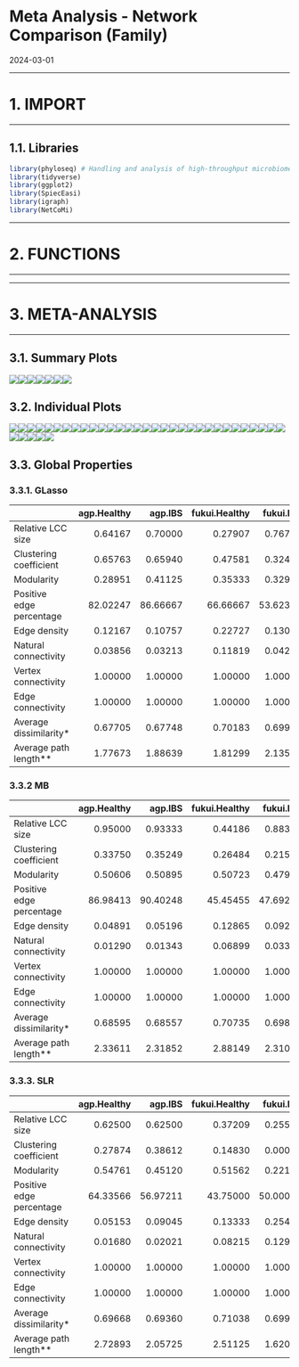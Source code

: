 Meta Analysis - Network Comparison (Family)
================
2024-03-01

------------------------------------------------------------------------

# 1. IMPORT

------------------------------------------------------------------------

## 1.1. Libraries

``` r
library(phyloseq) # Handling and analysis of high-throughput microbiome census data.
library(tidyverse)
library(ggplot2)
library(SpiecEasi)
library(igraph)
library(NetCoMi)
```

------------------------------------------------------------------------

# 2. FUNCTIONS

------------------------------------------------------------------------

------------------------------------------------------------------------

# 3. META-ANALYSIS

------------------------------------------------------------------------

## 3.1. Summary Plots

![](../../../../outputs/network-comparison/Individual/plots/Family/meta-analysis-glasso-1.png)<!-- -->![](../../../../outputs/network-comparison/Individual/plots/Family/meta-analysis-glasso-2.png)<!-- -->![](../../../../outputs/network-comparison/Individual/plots/Family/meta-analysis-glasso-3.png)<!-- -->![](../../../../outputs/network-comparison/Individual/plots/Family/meta-analysis-glasso-4.png)<!-- -->![](../../../../outputs/network-comparison/Individual/plots/Family/meta-analysis-glasso-5.png)<!-- -->![](../../../../outputs/network-comparison/Individual/plots/Family/meta-analysis-glasso-6.png)<!-- -->![](../../../../outputs/network-comparison/Individual/plots/Family/meta-analysis-glasso-7.png)<!-- -->

## 3.2. Individual Plots

![](../../../../outputs/network-comparison/Individual/plots/Family/single-network-glasso-1.png)<!-- -->![](../../../../outputs/network-comparison/Individual/plots/Family/single-network-glasso-2.png)<!-- -->![](../../../../outputs/network-comparison/Individual/plots/Family/single-network-glasso-3.png)<!-- -->![](../../../../outputs/network-comparison/Individual/plots/Family/single-network-glasso-4.png)<!-- -->![](../../../../outputs/network-comparison/Individual/plots/Family/single-network-glasso-5.png)<!-- -->![](../../../../outputs/network-comparison/Individual/plots/Family/single-network-glasso-6.png)<!-- -->![](../../../../outputs/network-comparison/Individual/plots/Family/single-network-glasso-7.png)<!-- -->![](../../../../outputs/network-comparison/Individual/plots/Family/single-network-glasso-8.png)<!-- -->![](../../../../outputs/network-comparison/Individual/plots/Family/single-network-glasso-9.png)<!-- -->![](../../../../outputs/network-comparison/Individual/plots/Family/single-network-glasso-10.png)<!-- -->![](../../../../outputs/network-comparison/Individual/plots/Family/single-network-glasso-11.png)<!-- -->![](../../../../outputs/network-comparison/Individual/plots/Family/single-network-glasso-12.png)<!-- -->![](../../../../outputs/network-comparison/Individual/plots/Family/single-network-glasso-13.png)<!-- -->![](../../../../outputs/network-comparison/Individual/plots/Family/single-network-glasso-14.png)<!-- -->![](../../../../outputs/network-comparison/Individual/plots/Family/single-network-glasso-15.png)<!-- -->![](../../../../outputs/network-comparison/Individual/plots/Family/single-network-glasso-16.png)<!-- -->![](../../../../outputs/network-comparison/Individual/plots/Family/single-network-glasso-17.png)<!-- -->![](../../../../outputs/network-comparison/Individual/plots/Family/single-network-glasso-18.png)<!-- -->![](../../../../outputs/network-comparison/Individual/plots/Family/single-network-glasso-19.png)<!-- -->![](../../../../outputs/network-comparison/Individual/plots/Family/single-network-glasso-20.png)<!-- -->![](../../../../outputs/network-comparison/Individual/plots/Family/single-network-glasso-21.png)<!-- -->![](../../../../outputs/network-comparison/Individual/plots/Family/single-network-glasso-22.png)<!-- -->![](../../../../outputs/network-comparison/Individual/plots/Family/single-network-glasso-23.png)<!-- -->![](../../../../outputs/network-comparison/Individual/plots/Family/single-network-glasso-24.png)<!-- -->![](../../../../outputs/network-comparison/Individual/plots/Family/single-network-glasso-25.png)<!-- -->![](../../../../outputs/network-comparison/Individual/plots/Family/single-network-glasso-26.png)<!-- -->![](../../../../outputs/network-comparison/Individual/plots/Family/single-network-glasso-27.png)<!-- -->![](../../../../outputs/network-comparison/Individual/plots/Family/single-network-glasso-28.png)<!-- -->![](../../../../outputs/network-comparison/Individual/plots/Family/single-network-glasso-29.png)<!-- -->![](../../../../outputs/network-comparison/Individual/plots/Family/single-network-glasso-30.png)<!-- -->![](../../../../outputs/network-comparison/Individual/plots/Family/single-network-glasso-31.png)<!-- -->![](../../../../outputs/network-comparison/Individual/plots/Family/single-network-glasso-32.png)<!-- -->![](../../../../outputs/network-comparison/Individual/plots/Family/single-network-glasso-33.png)<!-- -->![](../../../../outputs/network-comparison/Individual/plots/Family/single-network-glasso-34.png)<!-- -->![](../../../../outputs/network-comparison/Individual/plots/Family/single-network-glasso-35.png)<!-- -->![](../../../../outputs/network-comparison/Individual/plots/Family/single-network-glasso-36.png)<!-- -->

## 3.3. Global Properties

### 3.3.1. GLasso

|  | agp.Healthy | agp.IBS | fukui.Healthy | fukui.IBS | hugerth.Healthy | hugerth.IBS | labus.Healthy | labus.IBS | liu.Healthy | liu.IBS | lopresti.Healthy | lopresti.IBS | mars.Healthy | mars.IBS | nagel.Healthy | nagel.IBS | pozuelo.Healthy | pozuelo.IBS | zeber.Healthy | zeber.IBS | zhu.Healthy | zhu.IBS | zhuang.Healthy | zhuang.IBS |
|:---|---:|---:|---:|---:|---:|---:|---:|---:|---:|---:|---:|---:|---:|---:|---:|---:|---:|---:|---:|---:|---:|---:|---:|---:|
| Relative LCC size | 0.64167 | 0.70000 | 0.27907 | 0.76744 | 0.75000 | 0.76471 | 0.23529 | 0.17647 | 0.65957 | 0.78723 | 0.28571 | 0.21429 | 0.56250 | 0.66667 | 0.40000 | 0.26667 | 0.76543 | 0.80247 | 0.25000 | 0.68182 | 0.11111 | 0.22222 | 0.11765 | 0.11765 |
| Clustering coefficient | 0.65763 | 0.65940 | 0.47581 | 0.32448 | 0.63247 | 0.50319 | 0.00000 | 1.00000 | 0.31650 | 0.46686 | 0.77762 | 0.00000 | 0.51686 | 0.34097 | 0.57154 | 0.00000 | 0.35523 | 0.54353 | 0.51340 | 0.33655 | 0.00000 | 0.00000 | 0.00000 | 0.00000 |
| Modularity | 0.28951 | 0.41125 | 0.35333 | 0.32987 | 0.46510 | 0.44714 | 0.16667 | -0.22222 | 0.48914 | 0.41412 | 0.00000 | -0.12500 | 0.56057 | 0.54717 | 0.22375 | 0.35714 | 0.26551 | 0.25829 | 0.30357 | 0.32414 | 0.00000 | -0.05556 | 0.00000 | 0.00000 |
| Positive edge percentage | 82.02247 | 86.66667 | 66.66667 | 53.62319 | 82.06522 | 64.70588 | 0.00000 | 33.33333 | 55.31915 | 58.22785 | 25.00000 | 50.00000 | 65.11628 | 75.47170 | 45.00000 | 71.42857 | 59.79899 | 57.30337 | 57.14286 | 52.83019 | 100.00000 | 33.33333 | 0.00000 | 0.00000 |
| Edge density | 0.12167 | 0.10757 | 0.22727 | 0.13068 | 0.14431 | 0.14103 | 0.50000 | 1.00000 | 0.10108 | 0.11862 | 0.66667 | 0.66667 | 0.12251 | 0.10685 | 0.30303 | 0.25000 | 0.10524 | 0.12837 | 0.25455 | 0.12184 | 1.00000 | 0.50000 | 1.00000 | 1.00000 |
| Natural connectivity | 0.03856 | 0.03213 | 0.11819 | 0.04203 | 0.03676 | 0.03214 | 0.40466 | 0.57332 | 0.04195 | 0.03774 | 0.41658 | 0.55484 | 0.04895 | 0.04147 | 0.12191 | 0.18216 | 0.02713 | 0.03326 | 0.13047 | 0.04558 | 0.80256 | 0.40623 | 0.79518 | 0.79756 |
| Vertex connectivity | 1.00000 | 1.00000 | 1.00000 | 1.00000 | 1.00000 | 1.00000 | 1.00000 | 2.00000 | 1.00000 | 1.00000 | 1.00000 | 1.00000 | 1.00000 | 1.00000 | 1.00000 | 1.00000 | 1.00000 | 1.00000 | 1.00000 | 1.00000 | 1.00000 | 1.00000 | 1.00000 | 1.00000 |
| Edge connectivity | 1.00000 | 1.00000 | 1.00000 | 1.00000 | 1.00000 | 1.00000 | 1.00000 | 2.00000 | 1.00000 | 1.00000 | 1.00000 | 1.00000 | 1.00000 | 1.00000 | 1.00000 | 1.00000 | 1.00000 | 1.00000 | 1.00000 | 1.00000 | 1.00000 | 1.00000 | 1.00000 | 1.00000 |
| Average dissimilarity\* | 0.67705 | 0.67748 | 0.70183 | 0.69982 | 0.67880 | 0.68705 | 0.72100 | 0.70988 | 0.69577 | 0.69454 | 0.71045 | 0.71188 | 0.70023 | 0.68846 | 0.70995 | 0.69885 | 0.69838 | 0.69653 | 0.70207 | 0.69527 | 0.68497 | 0.71164 | 0.71823 | 0.70711 |
| Average path length\*\* | 1.77673 | 1.88639 | 1.81299 | 2.13550 | 1.85192 | 1.69468 | 1.20449 | 0.70988 | 2.24130 | 2.17638 | 0.95566 | 0.94918 | 2.17506 | 2.51111 | 1.44881 | 1.67495 | 1.98430 | 1.90914 | 1.50925 | 1.86579 | 0.68497 | 1.06747 | 0.71823 | 0.70711 |

### 3.3.2 MB

|  | agp.Healthy | agp.IBS | fukui.Healthy | fukui.IBS | hugerth.Healthy | hugerth.IBS | labus.Healthy | labus.IBS | liu.Healthy | liu.IBS | lopresti.Healthy | lopresti.IBS | mars.Healthy | mars.IBS | nagel.Healthy | nagel.IBS | pozuelo.Healthy | pozuelo.IBS | zeber.Healthy | zeber.IBS | zhu.Healthy | zhu.IBS | zhuang.Healthy | zhuang.IBS |
|:---|---:|---:|---:|---:|---:|---:|---:|---:|---:|---:|---:|---:|---:|---:|---:|---:|---:|---:|---:|---:|---:|---:|---:|---:|
| Relative LCC size | 0.95000 | 0.93333 | 0.44186 | 0.88372 | 0.86765 | 0.94118 | 0.23529 | 0.17647 | 0.76596 | 0.82979 | 0.28571 | 0.21429 | 0.89583 | 0.93750 | 0.53333 | 0.26667 | 0.93827 | 0.93827 | 0.18182 | 0.86364 | 0.11111 | 0.22222 | 0.17647 | 0.11765 |
| Clustering coefficient | 0.33750 | 0.35249 | 0.26484 | 0.21520 | 0.38306 | 0.27180 | 0.00000 | 0.00000 | 0.05822 | 0.18493 | 0.00000 | 0.00000 | 0.18506 | 0.14325 | 0.25737 | 0.00000 | 0.15463 | 0.31666 | 0.35469 | 0.19138 | 0.00000 | 0.00000 | 0.00000 | 0.00000 |
| Modularity | 0.50606 | 0.50895 | 0.50723 | 0.47988 | 0.54243 | 0.49496 | 0.16667 | -0.12500 | 0.55138 | 0.54206 | 0.16667 | -0.12500 | 0.59901 | 0.56260 | 0.40028 | 0.35714 | 0.39536 | 0.38080 | 0.25781 | 0.46830 | 0.00000 | -0.05556 | -0.12500 | 0.00000 |
| Positive edge percentage | 86.98413 | 90.40248 | 45.45455 | 47.69231 | 85.27132 | 70.83333 | 66.66667 | 0.00000 | 51.16279 | 60.34483 | 33.33333 | 50.00000 | 58.18182 | 63.07692 | 42.10526 | 71.42857 | 61.70213 | 61.68224 | 50.00000 | 61.40351 | 100.00000 | 33.33333 | 50.00000 | 0.00000 |
| Edge density | 0.04891 | 0.05196 | 0.12865 | 0.09246 | 0.07539 | 0.07143 | 0.50000 | 0.66667 | 0.06825 | 0.07827 | 0.50000 | 0.66667 | 0.06091 | 0.06566 | 0.15833 | 0.25000 | 0.06596 | 0.07509 | 0.28571 | 0.08108 | 1.00000 | 0.50000 | 0.66667 | 1.00000 |
| Natural connectivity | 0.01290 | 0.01343 | 0.06899 | 0.03394 | 0.02322 | 0.02111 | 0.41131 | 0.55436 | 0.03438 | 0.03263 | 0.40663 | 0.55410 | 0.02867 | 0.02778 | 0.08355 | 0.18298 | 0.01760 | 0.01889 | 0.18325 | 0.03346 | 0.80636 | 0.40574 | 0.55263 | 0.79429 |
| Vertex connectivity | 1.00000 | 1.00000 | 1.00000 | 1.00000 | 1.00000 | 1.00000 | 1.00000 | 1.00000 | 1.00000 | 1.00000 | 1.00000 | 1.00000 | 1.00000 | 1.00000 | 1.00000 | 1.00000 | 1.00000 | 1.00000 | 1.00000 | 1.00000 | 1.00000 | 1.00000 | 1.00000 | 1.00000 |
| Edge connectivity | 1.00000 | 1.00000 | 1.00000 | 1.00000 | 1.00000 | 1.00000 | 1.00000 | 1.00000 | 1.00000 | 1.00000 | 1.00000 | 1.00000 | 1.00000 | 1.00000 | 1.00000 | 1.00000 | 1.00000 | 1.00000 | 1.00000 | 1.00000 | 1.00000 | 1.00000 | 1.00000 | 1.00000 |
| Average dissimilarity\* | 0.68595 | 0.68557 | 0.70735 | 0.69866 | 0.68268 | 0.68416 | 0.68380 | 0.71337 | 0.69409 | 0.69131 | 0.71029 | 0.71636 | 0.69567 | 0.69229 | 0.71166 | 0.69059 | 0.69771 | 0.69747 | 0.71306 | 0.69386 | 0.66906 | 0.71478 | 0.72314 | 0.72248 |
| Average path length\*\* | 2.33611 | 2.31852 | 2.88149 | 2.31074 | 2.30089 | 2.15104 | 1.14652 | 0.95116 | 2.79072 | 2.55068 | 1.18889 | 0.95515 | 3.33703 | 2.89137 | 2.05515 | 1.65924 | 2.15905 | 1.99701 | 1.45941 | 2.18494 | 0.66906 | 1.07217 | 0.96419 | 0.72248 |

### 3.3.3. SLR

|  | agp.Healthy | agp.IBS | fukui.Healthy | fukui.IBS | hugerth.Healthy | hugerth.IBS | labus.Healthy | labus.IBS | liu.Healthy | liu.IBS | lopresti.Healthy | lopresti.IBS | mars.Healthy | mars.IBS | nagel.Healthy | nagel.IBS | pozuelo.Healthy | pozuelo.IBS | zeber.Healthy | zeber.IBS | zhu.Healthy | zhu.IBS | zhuang.Healthy | zhuang.IBS |
|:---|---:|---:|---:|---:|---:|---:|---:|---:|---:|---:|---:|---:|---:|---:|---:|---:|---:|---:|---:|---:|---:|---:|---:|---:|
| Relative LCC size | 0.62500 | 0.62500 | 0.37209 | 0.25581 | 0.47059 | 0.60294 | 0.17647 | 0.11765 | 0.40426 | 0.19149 | 0.21429 | 0.14286 | 0.60417 | 0.45833 | 0.33333 | 0.06667 | 0.66667 | 0.66667 | 0.04545 | 0.59091 | 0.11111 | 0.11111 | 0.17647 | 0.11765 |
| Clustering coefficient | 0.27874 | 0.38612 | 0.14830 | 0.00000 | 0.14580 | 0.36937 | 0.00000 | 0.00000 | 0.15688 | 0.19665 | 0.00000 | 0.00000 | 0.08747 | 0.00000 | 0.00000 | 0.00000 | 0.10555 | 0.10090 | 0.00000 | 0.37308 | 0.00000 | 0.00000 | 0.00000 | 0.00000 |
| Modularity | 0.54761 | 0.45120 | 0.51562 | 0.22194 | 0.63387 | 0.29264 | -0.12500 | 0.00000 | 0.53500 | 0.29012 | -0.12500 | 0.00000 | 0.52857 | 0.50960 | 0.42593 | 0.00000 | 0.39311 | 0.39827 | 0.00000 | 0.52531 | 0.00000 | 0.00000 | -0.12500 | 0.00000 |
| Positive edge percentage | 64.33566 | 56.97211 | 43.75000 | 50.00000 | 75.00000 | 56.52174 | 50.00000 | 0.00000 | 45.00000 | 55.55556 | 50.00000 | 0.00000 | 54.28571 | 56.00000 | 11.11111 | 100.00000 | 51.63934 | 57.02479 | 100.00000 | 55.00000 | 100.00000 | 0.00000 | 50.00000 | 0.00000 |
| Edge density | 0.05153 | 0.09045 | 0.13333 | 0.25455 | 0.07258 | 0.19634 | 0.66667 | 1.00000 | 0.11696 | 0.25000 | 0.66667 | 1.00000 | 0.08621 | 0.10823 | 0.20000 | 1.00000 | 0.08526 | 0.08456 | 1.00000 | 0.12308 | 1.00000 | 1.00000 | 0.66667 | 1.00000 |
| Natural connectivity | 0.01680 | 0.02021 | 0.08215 | 0.12962 | 0.03886 | 0.03871 | 0.56445 | 0.79613 | 0.06779 | 0.16017 | 0.55455 | 0.79665 | 0.04340 | 0.05828 | 0.13773 | 0.79911 | 0.02402 | 0.02409 | 0.80186 | 0.05030 | 0.80099 | 0.79427 | 0.55881 | 0.79653 |
| Vertex connectivity | 1.00000 | 1.00000 | 1.00000 | 1.00000 | 1.00000 | 1.00000 | 1.00000 | 1.00000 | 1.00000 | 1.00000 | 1.00000 | 1.00000 | 1.00000 | 1.00000 | 1.00000 | 1.00000 | 1.00000 | 1.00000 | 1.00000 | 1.00000 | 1.00000 | 1.00000 | 1.00000 | 1.00000 |
| Edge connectivity | 1.00000 | 1.00000 | 1.00000 | 1.00000 | 1.00000 | 1.00000 | 1.00000 | 1.00000 | 1.00000 | 1.00000 | 1.00000 | 1.00000 | 1.00000 | 1.00000 | 1.00000 | 1.00000 | 1.00000 | 1.00000 | 1.00000 | 1.00000 | 1.00000 | 1.00000 | 1.00000 | 1.00000 |
| Average dissimilarity\* | 0.69668 | 0.69360 | 0.71038 | 0.69957 | 0.69420 | 0.70532 | 0.66884 | 0.71376 | 0.71168 | 0.70514 | 0.71246 | 0.71131 | 0.70049 | 0.70017 | 0.74321 | 0.70009 | 0.70682 | 0.70168 | 0.68797 | 0.70633 | 0.69174 | 0.72257 | 0.69384 | 0.71186 |
| Average path length\*\* | 2.72893 | 2.05725 | 2.51125 | 1.62080 | 3.12903 | 1.46264 | 0.89178 | 0.71376 | 2.67258 | 1.52598 | 0.94994 | 0.71131 | 2.78426 | 2.35793 | 2.24185 | 0.70009 | 1.93365 | 1.96640 | 0.68797 | 2.12220 | 0.69174 | 0.72257 | 0.92512 | 0.71186 |
